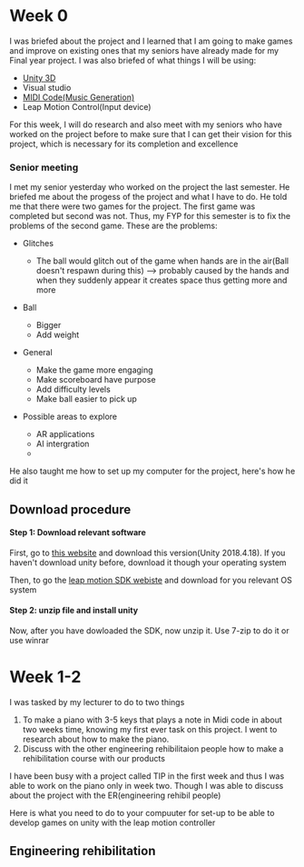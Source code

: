 # Week 0
I was briefed about the project and I learned that I am going to make games and improve on existing ones that my seniors have already made for my Final year project.
 I was also briefed of what things I will be using:
 * [Unity 3D](https://unity3d.com/get-unity/download/archive)
 * Visual studio
 * [MIDI Code(Music Generation)](https://developer.leapmotion.com/sdk-leap-motion-controller/)
 * Leap Motion Control(Input device)

For this week, I will do research and also meet with my seniors who have worked on the project before to make sure that I can get their vision for this project, which is necessary for its completion and excellence

### Senior meeting
I met my senior yesterday who worked on the project the last semester. He briefed me about the progess of the project and what I have to do. He told me that there were two games for the project. The first game was completed but second was not. Thus, my FYP for this semester is to fix the problems of the second game.
These are the problems:
* Glitches
	* The ball would glitch out of the game when hands are in the air(Ball doesn't respawn during this) --> probably caused by the hands and when they suddenly appear it creates space thus getting more and more

* Ball       
	* Bigger
	* Add weight

* General
	* Make the game more engaging
	* Make scoreboard have purpose
	* Add difficulty levels
	* Make ball easier to pick up
* Possible areas to explore
	* AR applications
	* AI intergration
	* 

He also taught me how to set up my computer for the project, here's how he did it
## Download procedure

#### Step 1: Download relevant software
First, go to [this website](https://unity3d.com/get-unity/download/archive) and download this version(Unity 2018.4.18). If you haven't download unity before, download it though your operating system

Then, to go the [leap motion SDK webiste](https://developer.leapmotion.com/sdk-leap-motion-controller/) and download for you relevant OS system

#### Step 2: unzip file and install unity
Now, after you have dowloaded the SDK, now unzip it. Use 7-zip to do it or use winrar


# Week 1-2
I was tasked by my lecturer to do to two things 
1. To make a piano with 3-5 keys that plays a note in Midi code in about two weeks time, knowing my first ever task on this project. I went to research about how to make the piano.
2. Discuss with the other engineering rehibilitaion people how to make a rehibilitation course with our products

I have been busy with a project called TIP in the first week and thus I was able to work on the piano only in week two. Though I was able to discuss about the project with the ER(engineering rehibil people)

Here is what you need to do to your compuuter for set-up to be able to develop games on unity with the leap motion controller

## Engineering rehibilitation 
<!--stackedit_data:
eyJoaXN0b3J5IjpbLTQyNDEwNTczLC0xMjgzMDg5NzU1LC0xMj
IwMTY0Nzg5LDQ3MjMzMTM1NSw5NDA2MzkzMjksMTMyNjUwMTc1
NCwtMTY2OTMyMzQwNywtNDQ4MjU0MDQ3LC05NzkyMjI1NzcsLT
g4MzY0MDEsLTE0NzE3MDAyNTUsLTY1ODY0OTU1MiwtMjAwNTY3
NTM4MSwtMTk0ODU2ODI0OCw0NjM5NzQ0LDU3NDkzMTU0Miw1Nz
E4MTUzNzddfQ==
-->